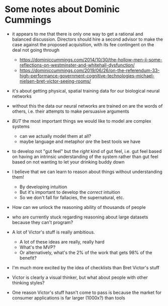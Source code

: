 # Some notes about Dominic Cummings

* it appears to me that there is only one way to get a rational and balanced discussion. Directors should hire a second advisor to make the case against the proposed acquisition, with its fee contingent on the deal not going through

  * <https://dominiccummings.com/2014/10/30/the-hollow-men-ii-some-reflections-on-westminster-and-whitehall-dysfunction/>
  * <https://dominiccummings.com/2019/06/26/on-the-referendum-33-high-performance-government-cognitive-technologies-michael-nielsen-bret-victor-seeing-rooms/>

* it's about getting physical, spatial training data for our biological neural networks
* without this the data our neural networks are trained on are the words of others, i.e. their attempts to make persuasive arguments
* *BUT* the most important things we would like to model are complex systems
  * can we actually model them at all?
  * maybe language and metaphor *are* the best tools we have
* to develop not "gut feel" but the *right* kind of gut feel, i.e. gut feel based on having an intrinsic understanding of the system rather than gut feel based on not wanting to let your drinking buddy down
* I believe that we can learn to reason about things without understanding them!
  * By developing intuition
  * But it's important to develop the *correct* intuition
  * So we don't fall for fallacies, the supernatural, etc.
* How can we unlock the reasoning ability of thousands of people
* who are currently stuck regarding reasoning about large datasets because they can't program?
* A lot of Victor's stuff is really ambitious.
    * A lot of these ideas are really, really hard
    * What's the MVP?
    * Or alternatively, what's the 2% of the work that gets 98% of the benefit?
* I'm much more excited by the idea of checklists than Bret Victor's stuff
* Victor is clearly a visual thinker, but what about people with other thinking styles?
* One reason Victor's stuff hasn't come to pass is because the market for consumer applications is far larger (1000x?) than tools
